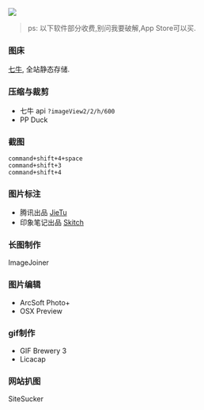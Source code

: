 
![](http://7xqjx7.com1.z0.glb.clouddn.com/image/imageholder.png?imageView2/2/h/400) 

> ps: 以下软件部分收费,别问我要破解,App Store可以买. 

### 图床
[七牛](http://www.qiniu.com), 全站静态存储. 

### 压缩与裁剪
- 七牛 api `?imageView2/2/h/600`
- PP Duck 

### 截图
```
command+shift+4+space
command+shift+3
command+shift+4
``` 

### 图片标注
- 腾讯出品 [JieTu](https://itunes.apple.com/cn/app/jie-tu-jietu/id1059334054?l=en&mt=12)
- 印象笔记出品 [Skitch](http://skitch.com) 

### 长图制作
ImageJoiner 

### 图片编辑
- ArcSoft Photo+
- OSX Preview 

### gif制作
- GIF Brewery 3
- Licacap 

### 网站扒图
SiteSucker


